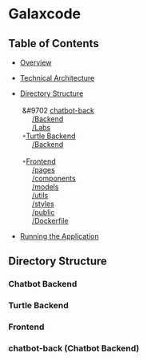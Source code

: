 
# Galaxcode 

## Table of Contents
+ [Overview](#overview)
+ [Technical Architecture](#technical)
   
+ [Directory Structure](#directory) <br> <br> 
    &nbsp;&#9702 [chatbot-back](#chatbot) <br>
       &nbsp;&nbsp;&nbsp;&nbsp;&nbsp;&nbsp;[/Backend](#backend-1) <br>
       &nbsp;&nbsp;&nbsp;&nbsp;&nbsp;&nbsp;[/Labs](#labs) <br>
    &nbsp;&#9702;[Turtle Backend](#turtle) <br>
       &nbsp;&nbsp;&nbsp;&nbsp;&nbsp;&nbsp;[/Backend](#backend-2) <br>
    <br> &nbsp;&#9702;[Frontend](#frontend)  <br>
       &nbsp;&nbsp;&nbsp;&nbsp;&nbsp;&nbsp;[/pages](#pages) <br>
       &nbsp;&nbsp;&nbsp;&nbsp;&nbsp;&nbsp;[/components](#components) <br>
       &nbsp;&nbsp;&nbsp;&nbsp;&nbsp;&nbsp;[/models](#models) <br>
       &nbsp;&nbsp;&nbsp;&nbsp;&nbsp;&nbsp;[/utils](#utils) <br>
       &nbsp;&nbsp;&nbsp;&nbsp;&nbsp;&nbsp;[/styles](#styles) <br>
       &nbsp;&nbsp;&nbsp;&nbsp;&nbsp;&nbsp;[/public](#public-3) <br>
       &nbsp;&nbsp;&nbsp;&nbsp;&nbsp;&nbsp;[/Dockerfile](#dockerfile-3) <br> 
  
    
+ [Running the Application](#running)

<h2 id="directory">Directory Structure</h2>
<h3 id="chatbot">Chatbot Backend</h3>
<h3 id="turtle">Turtle Backend</h3>
<h3 id="frontend">Frontend</h3>








### chatbot-back (Chatbot Backend) 
